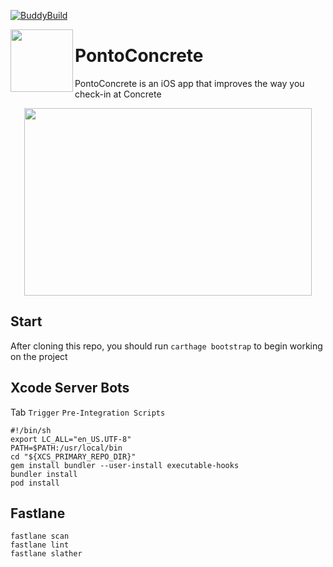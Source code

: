 [![BuddyBuild](https://dashboard.buddybuild.com/api/statusImage?appID=5a144ecae2978a000134c466&branch=master&build=latest)](https://dashboard.buddybuild.com/apps/5a144ecae2978a000134c466/build/latest?branch=master)
<p><img align="left" width="100" height="100" src="https://raw.githubusercontent.com/lscardinali/PontoConcrete-iOS/develop/PontoConcrete/Assets.xcassets/AppIcon.appiconset/Icon-App-76x76%402x.png"></p>
<h1>PontoConcrete</h1> 
<p>PontoConcrete is an iOS app that improves the way you check-in at Concrete</p>

<p align="center">
  <img width="460" height="300" src="https://raw.githubusercontent.com/lscardinali/PontoConcrete-iOS/develop/PontoConcrete/Assets.xcassets/tutorial.imageset/tutorial%402x.png">
</p>

## Start

After cloning this repo, you should run ```carthage bootstrap``` to begin working on the project

## Xcode Server Bots

Tab `Trigger`
`Pre-Integration Scripts`
```
#!/bin/sh
export LC_ALL="en_US.UTF-8"
PATH=$PATH:/usr/local/bin
cd "${XCS_PRIMARY_REPO_DIR}"
gem install bundler --user-install executable-hooks
bundler install
pod install
```

## Fastlane
```
fastlane scan
fastlane lint
fastlane slather
```
